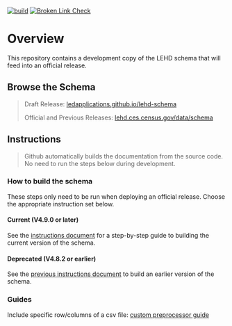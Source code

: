 [![build](https://github.com/LEDApplications/lehd-schema/actions/workflows/adocs-build.yaml/badge.svg)](https://github.com/LEDApplications/lehd-schema/actions/workflows/adocs-build.yaml)
[![Broken Link Check](https://github.com/LEDApplications/lehd-schema/actions/workflows/broken-link-check.yml/badge.svg)](https://github.com/LEDApplications/lehd-schema/actions/workflows/broken-link-check.yml)
# Overview

This repository contains a development copy of the LEHD schema that will feed into an official release.

## Browse the Schema

> Draft Release: [ledapplications.github.io/lehd-schema](https://ledapplications.github.io/lehd-schema/)
> 
> Official and Previous Releases: [lehd.ces.census.gov/data/schema](https://lehd.ces.census.gov/data/schema/)


## Instructions

> Github automatically builds the documentation from the source code. No need to run the steps below during development.

### How to build the schema

These steps only need to be run when deploying an official release. Choose the appropriate instruction set below.

####  Current (V4.9.0 or later)
See the [instructions document](./docs/instructions.md#build-the-current-version-of-the-schema) for a step-by-step guide to building the current version of the schema.

#### Deprecated (V4.8.2 or earlier)
See the [previous instructions document](./docs/previous-instructions.md#build-an-earlier-version-of-the-schema) to build an earlier version of the schema.

### Guides
 Include specific row/columns of a csv file: [custom preprocessor guide](./docs/customization.md#include-preprocessor-usage)


